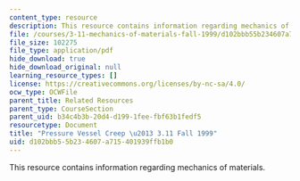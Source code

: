 ```yaml
---
content_type: resource
description: This resource contains information regarding mechanics of materials.
file: /courses/3-11-mechanics-of-materials-fall-1999/d102bbb55b234607a715401939ffb1b0_MIT3_11F99_ex211.pdf
file_size: 102275
file_type: application/pdf
hide_download: true
hide_download_original: null
learning_resource_types: []
license: https://creativecommons.org/licenses/by-nc-sa/4.0/
ocw_type: OCWFile
parent_title: Related Resources
parent_type: CourseSection
parent_uid: b34c4b3b-20d4-d199-1fee-fbf63b1fedf5
resourcetype: Document
title: "Pressure Vessel Creep \u2013 3.11 Fall 1999"
uid: d102bbb5-5b23-4607-a715-401939ffb1b0
---
```

This resource contains information regarding mechanics of materials.